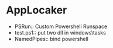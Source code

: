 # AppLocaker

- PSRun:: Custom Powershell Runspace
- test.ps1:: put two dll in windows\tasks
- NamedPipes:: bind powershell
